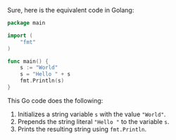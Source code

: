  Sure, here is the equivalent code in Golang:

```go
package main

import (
	"fmt"
)

func main() {
	s := "World"
	s = "Hello " + s
	fmt.Println(s)
}
```

This Go code does the following:
1. Initializes a string variable `s` with the value `"World"`.
2. Prepends the string literal `"Hello "` to the variable `s`.
3. Prints the resulting string using `fmt.Println`.
